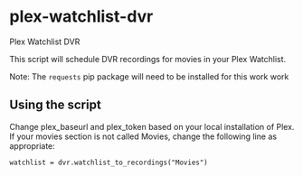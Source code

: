 # plex-watchlist-dvr
Plex Watchlist DVR

This script will schedule DVR recordings for movies in your Plex Watchlist.

Note: The `requests` pip package will need to be  installed for this work work

## Using the script
Change plex_baseurl and plex_token based on your local installation of Plex.
If your movies section is not called Movies, change the following line as appropriate:
```
watchlist = dvr.watchlist_to_recordings("Movies")
```
